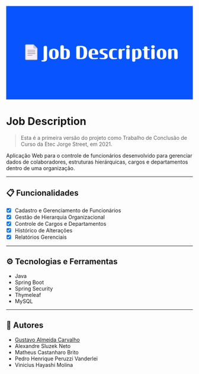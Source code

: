 <div align="center">
  <img src="./assets/Banner.png" alt="Banner Job Description"/>
</div>

# Job Description

> Esta é a primeira versão do projeto como Trabalho de Conclusão de Curso da Etec Jorge Street, em 2021.

Aplicação Web para o controle de funcionários desenvolvido para gerenciar dados de colaboradores, estruturas hierárquicas, cargos e departamentos dentro de uma organização.

---

## 📋 Funcionalidades

- [x] Cadastro e Gerenciamento de Funcionários
- [x] Gestão de Hierarquia Organizacional
- [x] Controle de Cargos e Departamentos
- [x] Histórico de Alterações
- [x] Relatórios Gerenciais

---

## ⚙️ Tecnologias e Ferramentas

- Java
- Spring Boot
- Spring Security
- Thymeleaf
- MySQL

---

## 🫴 Autores

- [Gustavo Almeida Carvalho](https://github.com/gustxvo)
- Alexandre Sluzek Neto
- Matheus Castanharo Brito
- Pedro Henrique Peruzzi Vanderlei
- Vinicius Hayashi Molina
